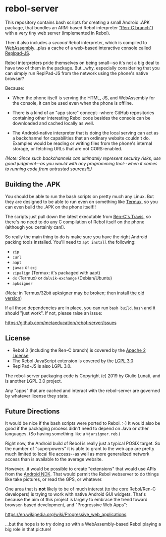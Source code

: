 # rebol-server

This repository contains bash scripts for creating a small Android .APK
package, that bundles an ARM-based Rebol interpreter ["Ren-C branch"][1]) with
a very tiny web server (implemented in Rebol).

Then it also includes a *second* Rebol interpreter, which is compiled to
[WebAssembly][2]...plus a cache of a web-based interactive console called
[Replpad-JS][3].

[1]: https://github.com/metaeducation/ren-c
[2]: https://webassembly.org/
[3]: https://github.com/hostilefork/replpad-js

Rebol interpreters pride themselves on being small--so it's not a big deal to
have two of them in the package.  But...why, especially considering that you
can simply run ReplPad-JS from the network using the phone's native browser?

Because:

* When the phone itself is serving the HTML, JS, and WebAssembly for the
  console, it can be used even when the phone is offline.

* There is a kind of an "app store" concept--where GitHub repositories
  containing other interesting Rebol code besides the console can be downloaded
  and cached locally as well.

* The Android-native interpreter that is doing the local serving can act as a
  backchannel for capabilities that an ordinary website couldn't do.  Examples
  would be reading or writing files from the phone's internal storage, or
  fetching URLs that are not CORS-enabled.

*(Note: Since such backchannels can ultimately represent security risks, use
good judgment--as you would with any programming tool--when it comes to running
code from untrusted sources!!!)*


## Building the .APK

You should be able to run the bash scripts on pretty much any Linux.  But they
are designed to be able to run even on something like [Termux][4], so you can
even build the .APK on the phone itself!!

The scripts just pull down the latest executable from [Ren-C's Travis][5], so
there's no need to do any C compilation of Rebol itself on the phone (although
you certainly can!).

[4]: https://termux.com/
[5]: https://travis-ci.org/metaeducation/ren-c

So really the main thing to do is make sure you have the right Android packing
tools installed.  You'll need to `apt install` the following:

* `zip`
* `curl`
* `aapt`
* `javac` or `ecj`
* `zipalign` (Termux: it's packaged with aapt)
* `dx` (Termux) or `dalvik-exchange` (Debian/Ubuntu)
* `apksigner` 

(*Note:* in Termux/32bit apksigner may be broken; then install [the old version](http://termux.net/dists/stable/main/binary-all/apksigner_0.7-2_all.deb"))

If all those dependencies are in place, you can run `bash build.bash` and it
should "just work".  If not, please raise an issue:

https://github.com/metaeducation/rebol-server/issues


## License

* Rebol 3 (including the Ren-C branch) is covered by the [Apache 2 License][6]
* The Rebol JavaScript extension is covered by the [LGPL 3.0][7]
* ReplPad-JS is also LGPL 3.0.

The rebol-server packaging code is Copyright (c) 2019 by Giulio Lunati, and is
another LGPL 3.0 project.

Any "apps" that are cached and interact with the rebol-server are governed by
whatever license they state.

[6]: https://www.apache.org/licenses/LICENSE-2.0
[7]: https://www.gnu.org/licenses/lgpl-3.0.en.html


## Future Directions

It would be nice if the bash scripts were ported to Rebol. :-)  It would also
be good if the packaging process didn't need to depend on Java or other
languages.  (So having something like a `%jarsigner.reb`.)

Right now, the Android build of Rebol is really just a typical POSIX target.
So the number of "superpowers" it is able to grant to the web app are pretty
much limited to local file access--as well as more generalized network access
than is available to the average website.

However...it would be possible to create "extensions" that would use APIs from
the [Android NDK][8].  That would permit the Rebol webserver to do things like
take pictures, or read the GPS, or whatever.

[8]: https://developer.android.com/ndk

One area that is **not** likely to be of much interest (to the core Rebol/Ren-C
developers) is trying to work with native Android GUI widgets.  That's because
the aim of this project is largely to embrace the trend toward browser-based
development, and "Progressive Web Apps":

https://en.wikipedia.org/wiki/Progressive_web_applications

...but the hope is to try doing so with a WebAssembly-based Rebol playing a big
role in that picture!
